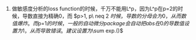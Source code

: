 1. 做敏感度分析的loss function的时候，千万不能用L^p，因为L^p在p=2的时候，导数直接为精确0，而 $p>1, p\ neq 2 $时候，导数的分母会为0，从而数值爆炸。而$p=1$的时候，一般的自动微分package会自动把abs在0的导数值设置为1， 从而导致错误。建议设置为$\sum exp.()$
